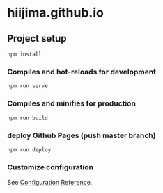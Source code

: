 # hiijima.github.io

## Project setup
```
npm install
```

### Compiles and hot-reloads for development
```
npm run serve
```

### Compiles and minifies for production
```
npm run build
```

### deploy Github Pages (push master branch)
```
npm run deploy
```

### Customize configuration
See [Configuration Reference](https://cli.vuejs.org/config/).
